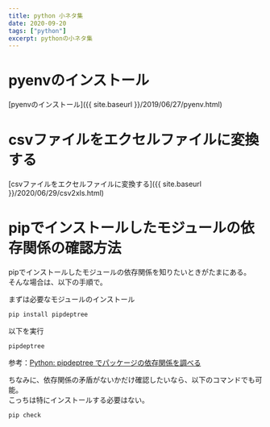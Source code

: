 ```yaml
---
title: python 小ネタ集
date: 2020-09-20
tags: ["python"]
excerpt: pythonの小ネタ集
---
```


# pyenvのインストール

[pyenvのインストール]({{ site.baseurl }}/2019/06/27/pyenv.html)  


# csvファイルをエクセルファイルに変換する

[csvファイルをエクセルファイルに変換する]({{ site.baseurl }}/2020/06/29/csv2xls.html)  


# pipでインストールしたモジュールの依存関係の確認方法

pipでインストールしたモジュールの依存関係を知りたいときがたまにある。  
そんな場合は、以下の手順で。  

まずは必要なモジュールのインストール  
```bash
pip install pipdeptree
```

以下を実行  
```bash
pipdeptree
```
参考：[Python: pipdeptree でパッケージの依存関係を調べる](https://blog.amedama.jp/entry/2016/05/29/182402?fbclid=IwAR1HwuEEKG3-lbCYNJeDBpwgBDZsNae3Ww6GYwrMCFjXt7kqo5-iAyaOXNI)

ちなみに、依存関係の矛盾がないかだけ確認したいなら、以下のコマンドでも可能。  
こっちは特にインストールする必要はない。  
```bash
pip check
```


